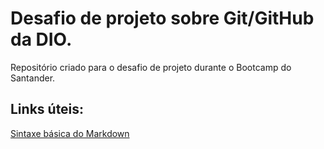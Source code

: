 # Desafio de projeto sobre Git/GitHub da DIO.
Repositório criado para o desafio de projeto durante o Bootcamp do Santander.

## Links úteis:
[Sintaxe básica do Markdown](https://www.markdownguide.org/basic-syntax/)
